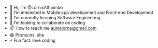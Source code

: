 - 👋 Hi, I’m @LornixAthiambo
- 👀 I’m interested in Mobile app development and Front-end Development
- 🌱 I’m currently learning Software Engineering
- 💞️ I’m looking to collaborate on coding
- 📫 How to reach me aumalorna@gmail.com
- 😄 Pronouns: she
- ⚡ Fun fact: love coding

<!---
LornixAthiambo/LornixAthiambo is a ✨ special ✨ repository because its `README.md` (this file) appears on your GitHub profile.
You can click the Preview link to take a look at your changes.
--->
